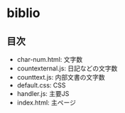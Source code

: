 # biblio
## 目次
- char-num.html:    文字数
- countexternal.js: 日記などの文字数
- counttext.js:     内部文書の文字数
- default.css:      CSS
- handler.js:       主要JS
- index.html:       主ページ
